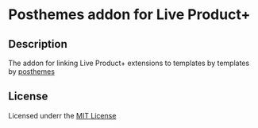 # Posthemes addon for Live Product+

## Description
The addon for linking Live Product+ extensions to templates by templates by [posthemes](https://themeforest.net/collections/5040952-responsive-opencart-themes)

## License
Licensed underr the [MIT License](https://raw.githubusercontent.com/ocmod-space/license/main/LICENSE.txt)
